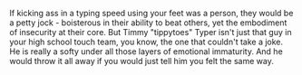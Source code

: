 If kicking ass in a typing speed using your feet was a person, they would be a petty jock - boisterous in their ability to beat others, yet the embodiment of insecurity at their core. But Timmy "tippytoes" Typer isn't just that guy in your high school touch team, you know, the one that couldn't take a joke. He is really a softy under all those layers of emotional immaturity. And he would throw it all away if you would just tell him you felt the same way.